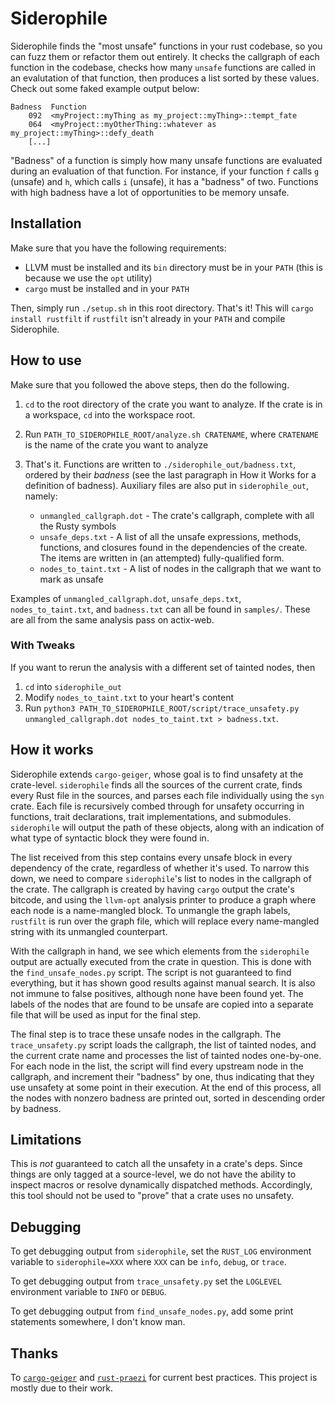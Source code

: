 # Siderophile

Siderophile finds the "most unsafe" functions in your rust codebase, so you can fuzz them or refactor them out entirely. It checks the callgraph of each function in the codebase, checks how many `unsafe` functions are called in an evalutation of that function, then produces a list sorted by these values. Check out some faked example output below:

```
Badness  Function
    092  <myProject::myThing as my_project::myThing>::tempt_fate
    064  <myProject::myOtherThing::whatever as my_project::myThing>::defy_death
    [...]
```

"Badness" of a function is simply how many unsafe functions are evaluated during an evaluation of that function. For instance, if your function `f` calls `g` (unsafe) and `h`, which calls `i` (unsafe), it has a "badness" of two. Functions with high badness have a lot of opportunities to be memory unsafe.

## Installation

Make sure that you have the following requirements:

  * LLVM must be installed and its `bin` directory must be in your `PATH` (this is because we use the `opt` utility)
  * `cargo` must be installed and in your `PATH`

Then, simply run `./setup.sh` in this root directory. That's it! This will `cargo install rustfilt` if `rustfilt` isn't already in your `PATH` and compile Siderophile.

## How to use

Make sure that you followed the above steps, then do the following.

1. `cd` to the root directory of the crate you want to analyze. If the crate is in a workspace, `cd` into the workspace root.

2. Run `PATH_TO_SIDEROPHILE_ROOT/analyze.sh CRATENAME`, where `CRATENAME` is the name of the crate you want to analyze

3. That's it. Functions are written to `./siderophile_out/badness.txt`, ordered by their _badness_ (see the last paragraph in How it Works for a definition of badness). Auxiliary files are also put in `siderophile_out`, namely:
    * `unmangled_callgraph.dot` - The crate's callgraph, complete with all the Rusty symbols
    * `unsafe_deps.txt` - A list of all the unsafe expressions, methods, functions, and closures found in the dependencies of the create. The items are written in (an attempted) fully-qualified form.
    * `nodes_to_taint.txt` - A list of nodes in the callgraph that we want to mark as unsafe
    
Examples of `unmangled_callgraph.dot`, `unsafe_deps.txt`, `nodes_to_taint.txt`, and `badness.txt` can all be found in `samples/`. These are all from the same analysis pass on actix-web.

### With Tweaks

If you want to rerun the analysis with a different set of tainted nodes, then
1. `cd` into `siderophile_out`
2. Modify `nodes_to_taint.txt` to your heart's content
3. Run `python3 PATH_TO_SIDEROPHILE_ROOT/script/trace_unsafety.py unmangled_callgraph.dot nodes_to_taint.txt > badness.txt`.


## How it works

Siderophile extends `cargo-geiger`, whose goal is to find unsafety at the crate-level. `siderophile` finds all the sources of the current crate, finds every Rust file in the sources, and parses each file individually using the `syn` crate. Each file is recursively combed through for unsafety occurring in functions, trait declarations, trait implementations, and submodules. `siderophile` will output the path of these objects, along with an indication of what type of syntactic block they were found in.

The list received from this step contains every unsafe block in every dependency of the crate, regardless of whether it's used. To narrow this down, we need to compare `siderophile`'s list to nodes in the callgraph of the crate. The callgraph is created by having `cargo` output the crate's bitcode, and using the `llvm-opt` analysis printer to produce a graph where each node is a name-mangled block. To unmangle the graph labels, `rustfilt` is run over the graph file, which will replace every name-mangled string with its unmangled counterpart.

With the callgraph in hand, we see which elements from the `siderophile` output are actually executed from the crate in question. This is done with the `find_unsafe_nodes.py` script. The script is not guaranteed to find everything, but it has shown good results against manual search. It is also not immune to false positives, although none have been found yet. The labels of the nodes that are found to be unsafe are copied into a separate file that will be used as input for the final step.

The final step is to trace these unsafe nodes in the callgraph. The `trace_unsafety.py` script loads the callgraph, the list of tainted nodes, and the current crate name and processes the list of tainted nodes one-by-one. For each node in the list, the script will find every upstream node in the callgraph, and increment their "badness" by one, thus indicating that they use unsafety at some point in their execution. At the end of this process, all the nodes with nonzero badness are printed out, sorted in descending order by badness.

## Limitations

This is _not_ guaranteed to catch all the unsafety in a crate's deps. Since things are only tagged at a source-level, we do not have the ability to inspect macros or resolve dynamically dispatched methods. Accordingly, this tool should not be used to "prove" that a crate uses no unsafety.

## Debugging

To get debugging output from `siderophile`, set the `RUST_LOG` environment variable to `siderophile=XXX` where `XXX` can be `info`, `debug`, or `trace`.

To get debugging output from `trace_unsafety.py` set the `LOGLEVEL` environment variable to `INFO` or `DEBUG`.

To get debugging output from `find_unsafe_nodes.py`, add some print statements somewhere, I don't know man.

## Thanks

To [`cargo-geiger`](https://github.com/anderejd/cargo-geiger) and [`rust-praezi`](https://github.com/praezi/rust/) for current best practices. This project is mostly due to their work.
